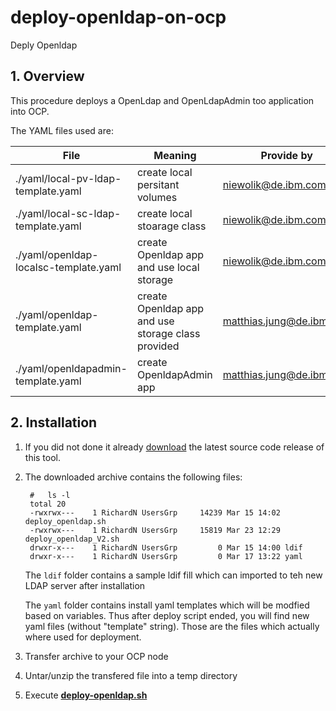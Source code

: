 # deploy-openldap-on-ocp
Deply Openldap 

## 1. Overview

This procedure deploys a OpenLdap and OpenLdapAdmin too application into OCP.

The YAML files used are:

| File | Meaning | Provide by |
| -------- | ----------- |----------|
|./yaml/local-pv-ldap-template.yaml | create local persitant volumes | niewolik@de.ibm.com |
|./yaml/local-sc-ldap-template.yaml | create local stoarage class | niewolik@de.ibm.com |
|./yaml/openldap-localsc-template.yaml  | create Openldap app and use local storage | niewolik@de.ibm.com |
|./yaml/openldap-template.yaml  | create Openldap app and use storage class provided | matthias.jung@de.ibm.com |
|./yaml/openldapadmin-template.yaml  | create OpenldapAdmin app | matthias.jung@de.ibm.com |


## 2. Installation

1. If you did not done it already [download](https://github.ibm.com/NIEWOLIK/deploy-openldap-on-ocp/releases/) the latest source code release of this tool.
1. The downloaded archive contains the following files:

        #   ls -l
        total 20
        -rwxrwx---    1 RichardN UsersGrp     14239 Mar 15 14:02 deploy_openldap.sh
        -rwxrwx---    1 RichardN UsersGrp     15819 Mar 23 12:29 deploy_openldap_V2.sh
        drwxr-x---    1 RichardN UsersGrp         0 Mar 15 14:00 ldif
        drwxr-x---    1 RichardN UsersGrp         0 Mar 17 13:22 yaml

                                          
     The `ldif` folder contains a sample ldif fill which can imported to teh new LDAP server after installation
     
     The `yaml` folder contains install yaml templates which will be modfied based on variables. Thus after deploy script ended, you will find new yaml files (without "template" string). Those are the files which actually where used for deployment.
     
1. Transfer archive to your OCP node
1. Untar/unzip the transfered file into a temp directory
1. Execute  [**deploy-openldap.sh**](https://github.ibm.com/NIEWOLIK/deploy-openldap-on-ocp/wiki/deploy-openldap.sh)

